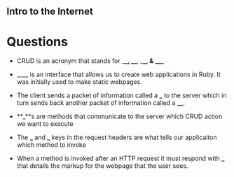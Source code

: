 ## Intro to the Internet

# Questions

- CRUD is an acronym that stands for \_**\_, \_\_**, \_**\_, & \_\_\_**

- \_\_\_\_ is an interface that allows us to create web applications in Ruby. It was initially used to make static webpages.

- The client sends a packet of information called a **\_** to the server which in turn sends back another packet of information called a **\_\_**.

- **\_**s are methods that communicate to the server which CRUD action we want to execute

- The **\_** and **\_** keys in the request headers are what tells our applicaiton which method to invoke

- When a method is invoked after an HTTP request it must respond with **\_** that details the markup for the webpage that the user sees.

